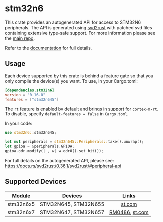 # stm32n6
This crate provides an autogenerated API for access to STM32N6 peripherals.
The API is generated using [svd2rust] with patched svd files containing
extensive type-safe support. For more information please see the [main repo].

Refer to the [documentation] for full details.

[svd2rust]: https://github.com/rust-embedded/svd2rust
[main repo]: https://github.com/stm32-rs/stm32-rs
[documentation]: https://docs.rs/stm32n6/latest/stm32n6/

## Usage
Each device supported by this crate is behind a feature gate so that you only
compile the device(s) you want. To use, in your Cargo.toml:

```toml
[dependencies.stm32n6]
version = "0.16.0"
features = ["stm32n645"]
```

The `rt` feature is enabled by default and brings in support for `cortex-m-rt`.
To disable, specify `default-features = false` in `Cargo.toml`.

In your code:

```rust
use stm32n6::stm32n645;

let mut peripherals = stm32n645::Peripherals::take().unwrap();
let gpioa = &peripherals.GPIOA;
gpioa.odr.modify(|_, w| w.odr0().set_bit());
```

For full details on the autogenerated API, please see:
https://docs.rs/svd2rust/0.36.1/svd2rust/#peripheral-api

## Supported Devices

| Module | Devices | Links |
|:------:|:-------:|:-----:|
| stm32n6x5 | STM32N645, STM32N655 | [st.com](https://www.st.com/en/microcontrollers-microprocessors/stm32n6x5.html) |
| stm32n6x7 | STM32N647, STM32N657 | [RM0486](https://www.st.com/resource/en/reference_manual/rm0486-stm32n647657xx-armbased-32bit-mcus-stmicroelectronics.pdf), [st.com](https://www.st.com/en/microcontrollers-microprocessors/stm32n6x7.html) |
